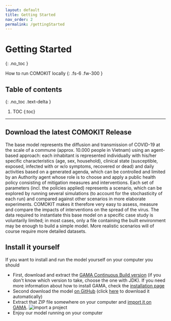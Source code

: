 ```yaml
---
layout: default
title: Getting Started
nav_order: 2
permalink: /gettingStarted
---
```


# Getting Started
{: .no_toc }


How to run COMOKIT locally
{: .fs-6 .fw-300 }

## Table of contents
{: .no_toc .text-delta }

1. TOC
{:toc}

---

## Download the latest COMOKIT Release

The base model represents the diffusion and transmission of COVID-19 at the scale of a commune (approx. 10.000 people in Vietnam) using an agent-based approach: each inhabitant is represented individually with his/her specific characteristics (age, sex, household), clinical state (susceptible, exposed, infected with or w/o symptoms, recovered or dead) and daily activities based on a generated agenda, which can be controlled and limited by an Authority agent whose role is to choose and apply a public health policy consisting of mitigation measures and interventions. Each set of parameters (incl. the policies applied) represents a scenario, which can be explored by running several simulations (to account for the stochasticity of each run) and compared against other scenarios in more elaborate experiments. COMOKIT makes it therefore very easy to assess, measure and compare the impacts of interventions on the spread of the virus. The data required to instantiate this base model on a specific case study is voluntarily limited; in most cases, only a file containing the built environment may be enough to build a simple model. More realistic scenarios will of course require more detailed datasets.

## Install it yourself

If you want to install and run the model yourself on your computer you should 

- First, download and extract the [GAMA Continuous Build version](https://github.com/gama-platform/gama/releases/tag/continuous) (if you don't know which version to take, choose the one with JDK). If you need more information about how to install GAMA, check the [installation page](https://gama-platform.github.io/wiki/Installation)
- Second download the model [on GitHub](https://github.com/COMOKIT/CoVid19) (click [here](https://github.com/COMOKIT/CoVid19/archive/master.zip) to download it automatically)
- Extract that ZIP file somewhere on your computer and [import it on GAMA](https://gama-platform.github.io/wiki/ImportingModels).
![import a project](https://gama-platform.github.io/resources/images/workspaceProjectsAndModels/import_menu_file_import.png)
- Enjoy our model running on your computer
